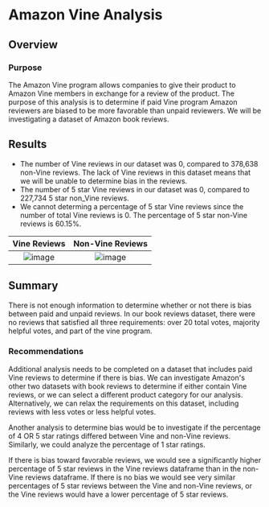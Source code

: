 # Amazon Vine Analysis
## Overview
### Purpose
The Amazon Vine program allows companies to give their product to Amazon Vine members in exchange for a review of the product. The purpose of this analysis is to determine if paid Vine program Amazon reviewers are biased to be more favorable than unpaid reviewers. We will be investigating a dataset of Amazon book reviews. 

## Results
- The number of Vine reviews in our dataset was 0, compared to 378,638 non-Vine reviews. The lack of Vine reviews in this dataset means that we will be unable to determine bias in the reviews.
- The number of 5 star Vine reviews in our dataset was 0, compared to 227,734 5 star non_Vine reviews.
- We cannot determing a percentage of 5 star Vine reviews since the number of total Vine reviews is 0. The percentage of 5 star non-Vine reviews is 60.15%.

Vine Reviews             |  Non-Vine Reviews
:-------------------------:|:-------------------------:
![image](https://user-images.githubusercontent.com/102445183/182042144-79574e58-1eeb-4e8f-8cfc-21394fbaa411.png)  |  ![image](https://user-images.githubusercontent.com/102445183/182042181-e27a2c01-be96-447d-9c04-cf4649d4cab5.png)


## Summary
There is not enough information to determine whether or not there is bias between paid and unpaid reviews. In our book reviews dataset, there were no reviews that satisfied all three requirements: over 20 total votes, majority helpful votes, and part of the vine program.
### Recommendations
Additional analysis needs to be completed on a dataset that includes paid Vine reviews to determine if there is bias. We can investigate Amazon's other two datasets with book reviews to determine if either contain Vine reviews, or we can select a different product category for our analysis. Alternatively, we can relax the requirements on this dataset, including reviews with less votes or less helpful votes.   

Another analysis to determine bias would be to investigate if the percentage of 4 OR 5 star ratings differed between Vine and non-Vine reviews. Similarly, we could analyze the percentage of 1 star ratings.   

If there is bias toward favorable reviews, we would see a significantly higher percentage of 5 star reviews in the Vine reviews dataframe than in the non-Vine reviews dataframe. If there is no bias we would see very similar percentages of 5 star reviews between the Vine and non-Vine reviews, or the Vine reviews would have a lower percentage of 5 star reviews.
